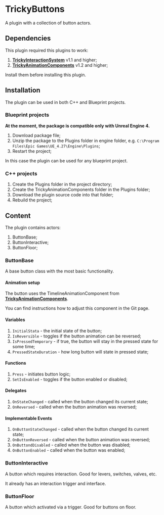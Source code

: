 # TrickyButtons

A plugin with a collection of button actors.

## Dependencies

This plugin required this plugins to work:

1. [**TrickyInteractionSystem**](https://github.com/TrickyFatCat/TrickyInteractionSystem) v1.1 and higher;
2. [**TrickyAnimationComponents**](https://github.com/TrickyFatCat/TrickyAnimationComponents) v1.2 and higher;

Install them before installing this plugin.

## Installation

The plugin can be used in both C++ and Blueprint projects.

### Blueprint projects

**At the moment, the package is compatible only with Unreal Engine 4.**

1. Download package file;
2. Unzip the package to the Plugins folder in engine folder, e.g. `C:\Program Files\Epic Games\UE_4.27\Engine\Plugins`;
3. Restart the project;

In this case the plugin can be used for any blueprint project.

### C++ projects

1. Create the Plugins folder in the project directory;
2. Create the TrickyAnimationComponents folder in the Plugins folder;
3. Download the plugin source code into that folder;
4. Rebuild the project;

## Content

The plugin contains actors:

1. ButtonBase;
2. ButtonInteractive;
3. ButtonFloor;

### ButtonBase

A base button class with the most basic functionality.

#### Animation setup

The button uses the TimelineAnimationComponent from [**TrickyAnimationComponents**](https://github.com/TrickyFatCat/TrickyAnimationComponents).

You can find instructions how to adjust this component in the Git page.

#### Variables

1. `InitialStata` - the initial state of the button;
2. `IsReversible` - toggles if the button animation can be reversed;
3. `IsPressedTemporary` - if true, the button will stay in the pressed state for some time;
4. `PressedStateDuration` - how long button will state in pressed state;

#### Functions

1. `Press` - initiates button logic;
2. `SetIsEnabled` - toggles if the button enabled or disabled;

#### Delegates

1. `OnStateChanged` - called when the button changed its current state;
2. `OnReversed` - called when the button animation was reversed;

#### Implementable Events

1. `OnButtonStateChanged` - called when the button changed its current state;
2. `OnButtonReversed` - called when the button animation was reversed;
3. `OnButtondDisabled` - called when the button was disabled;
4. `OnButtonEnabled` - called when the button was enabled;

### ButtonInteractive

A button which requires interaction. Good for levers, switches, valves, etc.

It already has an interaction trigger and interface.

### ButtonFloor

A button which activated via a trigger. Good for buttons on floor.